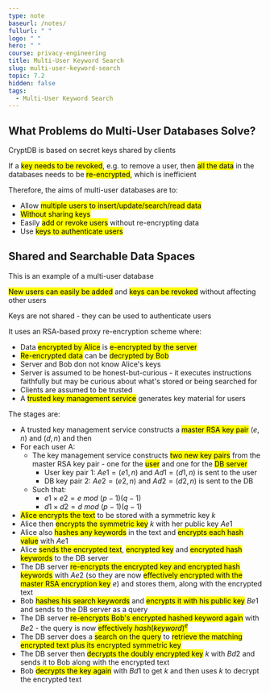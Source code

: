 ```yaml
---
type: note
baseurl: /notes/
fullurl: " "
logo: " "
hero: " "
course: privacy-engineering
title: Multi-User Keyword Search
slug: multi-user-keyword-search
topic: 7.2
hidden: false
tags:
  - Multi-User Keyword Search
---
```


## What Problems do Multi-User Databases Solve?

CryptDB is based on secret keys shared by clients

If a <mark>key needs to be revoked</mark>, e.g. to remove a user, then <mark>all the data</mark> in the databases needs to be <mark>re-encrypted</mark>, which is inefficient

Therefore, the aims of multi-user databases are to:

- Allow <mark>multiple users to insert/update/search/read data</mark>
- <mark>Without sharing keys</mark>
- Easily <mark>add or revoke users</mark> without re-encrypting data
- Use <mark>keys to authenticate users</mark>

## Shared and Searchable Data Spaces

This is an example of a multi-user database

<mark>New users can easily be added</mark> and <mark>keys can be revoked</mark> without affecting other users

Keys are not shared - they can be used to authenticate users

It uses an RSA-based proxy re-encryption scheme where:

- Data <mark>encrypted by Alice</mark> is <mark>e-encrypted by the server</mark>
- <mark>Re-encrypted data</mark> can be <mark>decrypted by Bob</mark>
- Server and Bob don not know Alice's keys
- Server is assumed to be honest-but-curious - it executes instructions faithfully but may be curious about what's stored or being searched for
- Clients are assumed to be trusted
- A <mark>trusted key management service</mark> generates key material for users

The stages are:

- A trusted key management service constructs a <mark>master RSA key pair</mark> $(e, n)$ and $(d, n)$ and then
- For each user A:
  - The key management service constructs <mark>two new key pairs</mark> from the master RSA key pair - one for the <mark>user</mark> and one for the <mark>DB server</mark>
    - User key pair 1: $Ae1 = (e1, n)$ and $Ad1 = (d1, n)$ is sent to the user
    - DB key pair 2: $Ae2 = (e2, n)$ and $Ad2 = (d2, n)$ is sent to the DB
  - Such that:
    - $e1 \times e2 = e\ mod\ (p-1)(q-1)$
    - $d1 \times d2 = d\ mod\ (p-1)(q-1)$
- <mark>Alice encrypts the text</mark> to be stored with a symmetric key $k$
- Alice then <mark>encrypts the symmetric key</mark> $k$ with her public key $Ae1$
- Alice also <mark>hashes any keywords</mark> in the text and <mark>encrypts each hash value</mark> with $Ae1$
- Alice <mark>sends the encrypted text</mark>, <mark>encrypted key</mark> and <mark>encrypted hash keywords</mark> to the DB server
- The DB server <mark>re-encrypts the encrypted key and encrypted hash keywords</mark> with $Ae2$ (so they are now <mark>effectively encrypted with the master RSA encryption key</mark> $e$) and stores them, along with the encrypted text
- Bob <mark>hashes his search keywords</mark> and <mark>encrypts it with his public key</mark> $Be1$ and sends to the DB server as a query
- The DB server <mark>re-encrypts Bob's encrypted hashed keyword again</mark> with $Be2$ - the query is now <mark>effectively $hash(keyword)^e$</mark>
- The DB server does a <mark>search on the query</mark> to <mark>retrieve the matching encrypted text plus its encrypted symmetric key</mark>
- The DB server then <mark>decrypts the doubly encrypted key</mark> $k$ with $Bd2$ and sends it to Bob along with the encrypted text
- Bob <mark>decrypts the key again</mark> with $Bd1$ to get $k$ and then uses $k$ to decrypt the encrypted text
